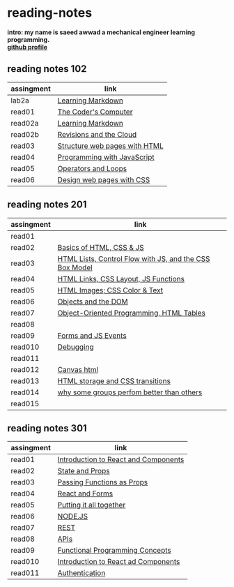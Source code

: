 # reading-notes
**intro: my name is saeed awwad a mechanical engineer learning programming.**  
**[github profile](https://github.com/awwadsaeed)**
## reading notes 102

| assingment     | link                                          |
| ---------------| ----------------------------------------------|
| lab2a          | [Learning Markdown](102/lab2a.md)             |
| read01         | [The Coder's Computer](102/read01.md)         |
| read02a        | [Learning Markdown](102/read02a.md)           |
| read02b        | [Revisions and the Cloud](102/read02b.md)     |
| read03         | [Structure web pages with HTML](102/read03.md)|
| read04         | [Programming with JavaScript](102/read04.md)  |
| read05         | [Operators and Loops](102/read05.md)          |
| read06         | [Design web pages with CSS](102/read06)       |

## reading notes 201


| assingment     | link                                                                      | 
| ---------------| ------------------------------------------------------------------------- | 
| read01         |                                                                           | 
| read02         | [Basics of HTML, CSS & JS](201/class-02.md)                               | 
| read03         | [HTML Lists, Control Flow with JS, and the CSS Box Model](201/class-03.md)|             
| read04         | [HTML Links, CSS Layout, JS Functions](201/class-04.md)                   |
| read05         | [HTML Images; CSS Color & Text](201/class-05.md)                          |
| read06         | [Objects and the DOM](201/class-06.md)                                    |
| read07         | [Object-Oriented Programming, HTML Tables](201/class-07.md)               |
| read08         |                                                                           |
| read09         | [Forms and JS Events](201/class-09.md)                                    |
| read010        | [Debugging](201/class-10.md)                                              |
| read011        |                                                                           |
| read012        | [Canvas html](201/class-12.md)                                            |
| read013        | [HTML storage and CSS transitions](201/class-13.md)                       |
| read014        | [why some groups perfom better than others](201/class-14.md)              |
| read015        |                                                                           |
  
    
## reading notes 301  

| assingment     | link                                                  |
| ---------------| ------------------------------------------------------|
| read01         | [Introduction to React and Components](301/read01.md) |
| read02         | [State and Props](301/read02.md)                      |
| read03         | [Passing Functions as Props](301/read03.md)           |
| read04         | [ React and Forms](301/read04.md)                     |
| read05         | [Putting it all together](301/read05.md)              |
| read06         | [NODE.JS](301/read06.md)                              |
| read07         | [REST](301/read07.md)                                 | 
| read08         | [APIs](301/read08.md)                                 |
| read09         | [Functional Programming Concepts](301/read09.md)      |
| read010        | [Introduction to React ad Components](301/read010.md) |
| read011        | [Authentication](301/read11.md)                       |
